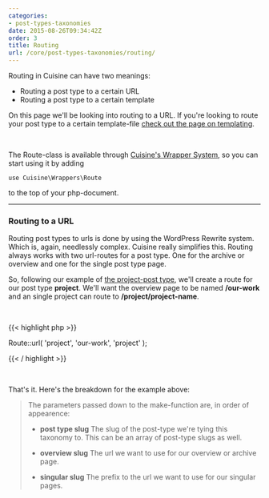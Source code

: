```yaml
---
categories:
- post-types-taxonomies
date: 2015-08-26T09:34:42Z
order: 3
title: Routing
url: /core/post-types-taxonomies/routing/
---
```


Routing in Cuisine can have two meanings: 

* Routing a post type to a certain URL
* Routing a post type to a certain template

On this page we'll be looking into routing to a URL. If you're looking to route your post type to a certain template-file [check out the page on templating](/core/post-types-taxonomies/templating.html).

<br/>

The Route-class is available through [Cuisine's Wrapper System](/core/getting-started/structure.html), so you can start using it by adding

`use Cuisine\Wrappers\Route`

to the top of your php-document.

---

### Routing to a URL

Routing post types to urls is done by using the WordPress Rewrite system. Which is, again, needlessly complex. Cuisine really simplifies this. Routing always works with two url-routes for a post type. One for the archive or overview and one for the single post type page. 

So, following our example of [the project-post type](/core/post-types-taxonomies/creating-post-types.html), we'll create a route for our post type **project**. We'll want the overview page to be named __/our-work__ and an single project can route to __/project/project-name__.

<br/>

{{< highlight php  >}}

Route::url( 'project', 'our-work', 'project' );

{{< / highlight >}}

<br/>

That's it. Here's the breakdown for the example above:

>The parameters passed down to the make-function are, in order of appearence:
>
>*  **post type slug**
>   The slug of the post-type we're tying this taxonomy to. This can be an array of post-type slugs as well.
>
>*  **overview slug**
>   The url we want to use for our overview or archive page.
>
>*  **singular slug**
>   The prefix to the url we want to use for our singular pages.
